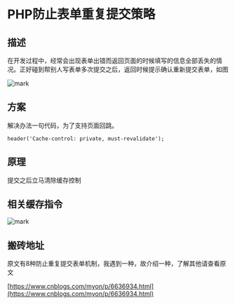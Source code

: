 # PHP防止表单重复提交策略

<!--more-->

## 描述

在开发过程中，经常会出现表单出错而返回页面的时候填写的信息全部丢失的情况。正好碰到帮别人写表单多次提交之后，返回时候提示确认重新提交表单，如图

![mark](https://pic.yqqy.top/blog/20200111/EVfKpdQI2Fcg.png "问题")

## 方案

解决办法一句代码，为了支持页面回跳。

`header('Cache-control: private, must-revalidate');`

## 原理

提交之后立马清除缓存控制

## 相关缓存指令

![mark](https://pic.yqqy.top/blog/20200111/kfpwwGrVl50x.png "指令")

## 搬砖地址

原文有8种防止重复提交表单机制，我遇到一种，故介绍一种，了解其他请查看原文

[https://www.cnblogs.com/myon/p/6636934.html](https://www.cnblogs.com/myon/p/6636934.html)
